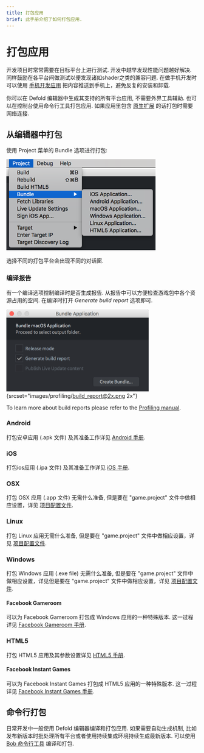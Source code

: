 ```yaml
---
title: 打包应用
brief: 此手册介绍了如何打包应用.
---
```


# 打包应用

开发项目时常常需要在目标平台上进行测试. 开发中越早发现性能问题越好解决. 同样鼓励在各平台间做测试以便发现诸如shader之类的兼容问题. 在做手机开发时可以使用 [手机开发应用](/manuals/dev-app/) 把内容推送到手机上，避免反复的安装和卸载.

你可以在 Defold 编辑器中生成其支持的所有平台应用, 不需要外界工具辅助. 也可以在控制台使用命令行工具打包应用. 如果应用里包含 [原生扩展](/manuals/extensions) 的话打包时需要网络连接.

## 从编辑器中打包

使用 Project 菜单的 Bundle 选项进行打包:

![](images/bundling/bundle_menu.png)

选择不同的打包平台会出现不同的对话窗.

### 编译报告

有一个编译选项控制编译时是否生成报告. 从报告中可以方便检查游戏包中各个资源占用的空间. 在编译时打开 *Generate build report* 选项即可.

![build report](images/profiling/build_report.png){srcset="images/profiling/build_report@2x.png 2x"}

To learn more about build reports please refer to the [Profiling manual](/manuals/profiling/#build-reports).

### Android

打包安卓应用 (.apk 文件) 及其准备工作详见 [Android 手册](/manuals/android/#creating-an-android-application-bundle).

### iOS

打包ios应用 (.ipa 文件) 及其准备工作详见 [iOS 手册](/manuals/ios/#creating-an-ios-application-bundle).

### OSX

打包 OSX 应用 (.app 文件) 无需什么准备, 但是要在 "game.project" 文件中做相应设置，详见 [项目配置文件](/manuals/project-settings/#macos--os-x).

### Linux

打包 Linux 应用无需什么准备, 但是要在 "game.project" 文件中做相应设置，详见 [项目配置文件](/manuals/project-settings/).

### Windows

打包 Windows 应用 (.exe file) 无需什么准备, 但是要在 "game.project" 文件中做相应设置，详见但是要在 "game.project" 文件中做相应设置，详见 [项目配置文件](/manuals/project-settings/#windows).

#### Facebook Gameroom

可以为 Facebook Gameroom 打包成 Windows 应用的一种特殊版本. 这一过程详见 [Facebook Gameroom 手册](/manuals/gameroom/).

### HTML5

打包 HTML5 应用及其参数设置详见 [HTML5 手册](/manuals/html5/#creating-html5-bundle).

#### Facebook Instant Games

可以为 Facebook Instant Games 打包成 HTML5 应用的一种特殊版本. 这一过程详见 [Facebook Instant Games 手册](/manuals/instant-games/).

## 命令行打包

日常开发中一般使用 Defold 编辑器编译和打包应用. 如果需要自动生成机制, 比如发布新版本时批处理所有平台或者使用持续集成环境持续生成最新版本. 可以使用 [Bob 命令行工具](/manuals/bob/) 编译和打包.
